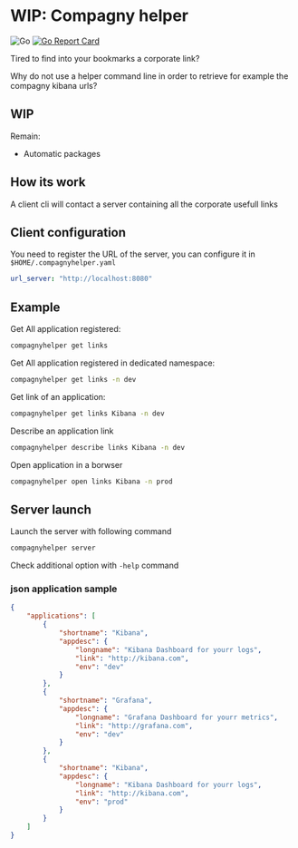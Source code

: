 # WIP: Compagny helper

![Go](https://github.com/jsenon/compagnyhelper/workflows/Go/badge.svg?branch=master)
[![Go Report Card](https://goreportcard.com/badge/github.com/jsenon/compagnyhelper)](https://goreportcard.com/report/github.com/jsenon/compagnyhelper)

Tired to find into your bookmarks a corporate link?

Why do not use a helper command line in order to retrieve for example the compagny kibana urls?

## WIP

Remain:

- Automatic packages

## How its work

A client cli will contact a server containing all the corporate usefull links

## Client configuration

You need to register the URL of the server, you can configure it in `$HOME/.compagnyhelper.yaml`

```yaml
url_server: "http://localhost:8080"
```

## Example

Get All application registered:

```sh
compagnyhelper get links
```

Get All application registered in dedicated namespace:

```sh
compagnyhelper get links -n dev
```

Get link of an application:

```sh
compagnyhelper get links Kibana -n dev
```

Describe an application link

```sh
compagnyhelper describe links Kibana -n dev
```

Open application in a borwser

```sh
compagnyhelper open links Kibana -n prod
```

## Server launch

Launch the server with following command

```sh
compagnyhelper server
```

Check additional option with `-help` command

### json application sample

```json
{
    "applications": [
        {
            "shortname": "Kibana",
            "appdesc": {
                "longname": "Kibana Dashboard for yourr logs",
                "link": "http://kibana.com",
                "env": "dev"
            }
        },
        {
            "shortname": "Grafana",
            "appdesc": {
                "longname": "Grafana Dashboard for yourr metrics",
                "link": "http://grafana.com",
                "env": "dev"
            }
        },
        {
            "shortname": "Kibana",
            "appdesc": {
                "longname": "Kibana Dashboard for yourr logs",
                "link": "http://kibana.com",
                "env": "prod"
            }
        }
    ]
}
```
